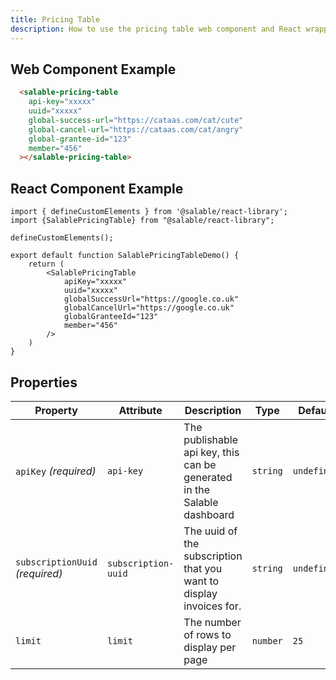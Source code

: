 ```yaml
---
title: Pricing Table
description: How to use the pricing table web component and React wrapper
---
```


## Web Component Example 

```html
  <salable-pricing-table
    api-key="xxxxx"
    uuid="xxxxx"
    global-success-url="https://cataas.com/cat/cute"
    global-cancel-url="https://cataas.com/cat/angry"
    global-grantee-id="123"
    member="456"
  ></salable-pricing-table>
```

## React Component Example

```tsx
import { defineCustomElements } from '@salable/react-library';
import {SalablePricingTable} from "@salable/react-library";

defineCustomElements();

export default function SalablePricingTableDemo() {
    return (
        <SalablePricingTable
            apiKey="xxxxx"
            uuid="xxxxx"
            globalSuccessUrl="https://google.co.uk"
            globalCancelUrl="https://google.co.uk"
            globalGranteeId="123"
            member="456"
        />
    )
}
```

## Properties

| Property                        | Attribute           | Description                                                             | Type     | Default     |
| ------------------------------- | ------------------- | ----------------------------------------------------------------------- | -------- | ----------- |
| `apiKey` _(required)_           | `api-key`           | The publishable api key, this can be generated in the Salable dashboard | `string` | `undefined` |
| `subscriptionUuid` _(required)_ | `subscription-uuid` | The uuid of the subscription that you want to display invoices for.     | `string` | `undefined` |
| `limit`                         | `limit`             | The number of rows to display per page                                  | `number` | `25`        |
